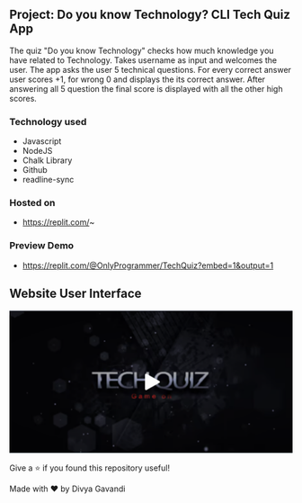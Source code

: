 ## Project: Do you know Technology? CLI Tech Quiz App

The quiz "Do you know Technology" checks how much knowledge you have related to Technology.
Takes username as input and welcomes the user.
The app asks the user 5 technical questions.
For every correct answer user scores +1, for wrong 0 and displays the its correct answer.
After answering all 5 question the final score is displayed with all the other high scores.


### Technology used
- Javascript
- NodeJS
- Chalk Library
- Github
- readline-sync


### Hosted on 
- https://replit.com/~

### Preview Demo 
- https://replit.com/@OnlyProgrammer/TechQuiz?embed=1&output=1

## Website User Interface

![techquiz](https://github.com/gavandivya/neogCampPortfolio/raw/main/images/techquiz.png)

Give a ⭐️ if you found this repository useful!

Made with ❤️ by Divya Gavandi
